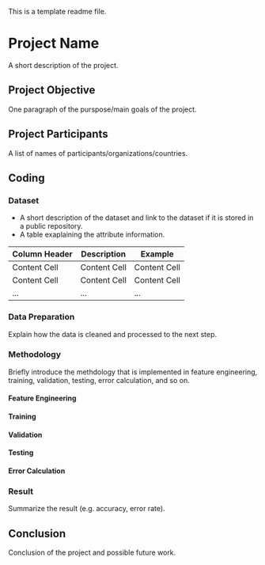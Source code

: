 This is a template readme file.
# Project Name
A short description of the project.
## Project Objective
One paragraph of the purspose/main goals of the project.
## Project Participants
A list of names of participants/organizations/countries.
## Coding
### Dataset
* A short description of the dataset and link to the dataset if it is stored in a public repository.
* A table exaplaining the attribute information.

| Column Header  | Description | Example |
| ------------- | ------------- |------------- |
| Content Cell  | Content Cell  | Content Cell  |
| Content Cell  | Content Cell  | Content Cell  |
| ...  | ...  | ...  |
### Data Preparation
Explain how the data is cleaned and processed to the next step.
### Methodology
Briefly introduce the methdology that is implemented in feature engineering, training, validation, testing, error calculation, and so on. 
#### Feature Engineering
#### Training
#### Validation
#### Testing
#### Error Calculation
### Result
Summarize the result (e.g. accuracy, error rate).
## Conclusion
Conclusion of the project and possible future work.





